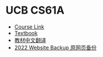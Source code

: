 # UCB CS61A

-   [Course Link](https://cs61a.org/)
-   [Textbook](http://composingprograms.com/)
-   [教材中文翻译](https://composingprograms.netlify.app)
-   [2022 Website Backup 原网页备份](https://cs61a.vercel.app/)
